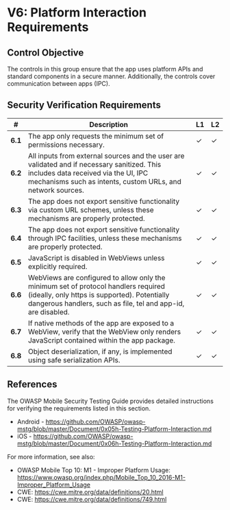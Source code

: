 # V6: Platform Interaction Requirements

## Control Objective

The controls in this group ensure that the app uses platform APIs and standard components in a secure manner. Additionally, the controls cover communication between apps (IPC).

## Security Verification Requirements

| # | Description | L1 | L2 |
| --- | --- | --- | --- |
| **6.1** | The app only requests the minimum set of permissions necessary. | ✓ | ✓ |
| **6.2** | All inputs from external sources and the user are validated and if necessary sanitized. This includes data received via the UI, IPC mechanisms such as intents, custom URLs, and network sources.| ✓ | ✓ |
| **6.3** | The app does not export sensitive functionality via custom URL schemes, unless these mechanisms are properly protected. | ✓ | ✓ |
| **6.4** | The app does not export sensitive functionality through IPC facilities, unless these mechanisms are properly protected. | ✓ | ✓ |
| **6.5** | JavaScript is disabled in WebViews unless explicitly required. | ✓ | ✓ |
| **6.6** | WebViews are configured to allow only the minimum set of protocol handlers required (ideally, only https is supported). Potentially dangerous handlers, such as file, tel and app-id, are disabled. | ✓ | ✓ |
| **6.7** | If native methods of the app are exposed to a WebView, verify that the WebView only renders JavaScript contained within the app package. | ✓ | ✓ |
| **6.8** | Object deserialization, if any, is implemented using safe serialization APIs. | ✓ | ✓ |

## References

The OWASP Mobile Security Testing Guide provides detailed instructions for verifying the requirements listed in this section.

- Android - <https://github.com/OWASP/owasp-mstg/blob/master/Document/0x05h-Testing-Platform-Interaction.md>
- iOS - <https://github.com/OWASP/owasp-mstg/blob/master/Document/0x06h-Testing-Platform-Interaction.md>

For more information, see also:

- OWASP Mobile Top 10: M1 - Improper Platform Usage: <https://www.owasp.org/index.php/Mobile_Top_10_2016-M1-Improper_Platform_Usage>
- CWE: <https://cwe.mitre.org/data/definitions/20.html>
- CWE: <https://cwe.mitre.org/data/definitions/749.html>
